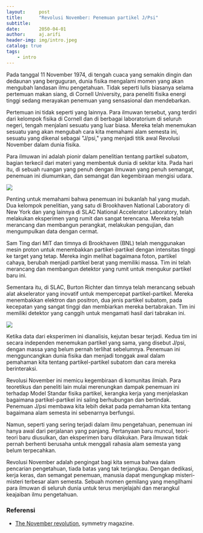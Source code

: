 ```yaml
---
layout:     post
title:      "Revolusi November: Penemuan partikel J/Psi"
subtitle:   
date:       2050-04-01
author:     aj.arifi
header-img: img/intro.jpeg
catalog: true
tags:
    - intro
---
```


Pada tanggal 11 November 1974, di tengah cuaca yang semakin dingin dan dedaunan yang berguguran, 
dunia fisika mengalami momen yang akan mengubah landasan ilmu pengetahuan. 
Tidak seperti lulls biasanya selama pertemuan makan siang, di Cornell University, 
para peneliti fisika energi tinggi sedang merayakan penemuan yang sensasional dan mendebarkan.

Pertemuan ini tidak seperti yang lainnya. Para ilmuwan tersebut, yang terdiri dari
kelompok fisika di Cornell dan di berbagai laboratorium di seluruh negeri, tengah 
menjalani sesuatu yang luar biasa. Mereka telah menemukan sesuatu yang akan mengubah 
cara kita memahami alam semesta ini, sesuatu yang dikenal sebagai "J/psi," 
yang menjadi titik awal Revolusi November dalam dunia fisika.

Para ilmuwan ini adalah pionir dalam penelitian tentang partikel subatom, bagian 
terkecil dari materi yang membentuk dunia di sekitar kita. Pada hari itu, di sebuah 
ruangan yang penuh dengan ilmuwan yang penuh semangat, penemuan ini diumumkan, 
dan semangat dan kegembiraan mengisi udara.

![](https://www.symmetrymagazine.org/sites/default/files/styles/2015_hero/public/images/standard/November-Revolution_final2.jpg?itok=CfTwj2ad)

Penting untuk memahami bahwa penemuan ini bukanlah hal yang mudah. Dua kelompok penelitian, 
yang satu di Brookhaven National Laboratory di New York dan yang lainnya di SLAC National Accelerator Laboratory, 
telah melakukan eksperimen yang rumit dan sangat terencana. Mereka telah merancang dan membangun perangkat, 
melakukan pengujian, dan mengumpulkan data dengan cermat.

Sam Ting dari MIT dan timnya di Brookhaven (BNL) telah menggunakan mesin proton untuk menembakkan 
partikel-partikel dengan intensitas tinggi ke target yang tetap. Mereka ingin melihat bagaimana foton, 
partikel cahaya, berubah menjadi partikel berat yang memiliki massa. Tim ini telah merancang dan 
membangun detektor yang rumit untuk mengukur partikel baru ini.

Sementara itu, di SLAC, Burton Richter dan timnya telah merancang sebuah alat akselerator yang 
inovatif untuk mempercepat partikel-partikel. Mereka menembakkan elektron dan positron, 
dua jenis partikel subatom, pada kecepatan yang sangat tinggi dan membiarkan mereka bertabrakan. 
Tim ini memiliki detektor yang canggih untuk mengamati hasil dari tabrakan ini.

![](https://science.osti.gov/-/media/hep/images/usa-map-doe.jpg?w=550&h=336&as=1&hash=040C89BF16E361DF40B2070FABE202EED2B1761DA385E2B60DCDDDB1121D9F40)

Ketika data dari eksperimen ini dianalisis, kejutan besar terjadi. Kedua tim ini secara 
independen menemukan partikel yang sama, yang disebut J/psi, dengan massa yang belum pernah terlihat sebelumnya. 
Penemuan ini mengguncangkan dunia fisika dan menjadi tonggak awal dalam pemahaman 
kita tentang partikel-partikel subatom dan cara mereka berinteraksi.

Revolusi November ini memicu kegembiraan di komunitas ilmiah. Para teoretikus dan peneliti 
lain mulai merenungkan dampak penemuan ini terhadap Model Standar fisika partikel, 
kerangka kerja yang menjelaskan bagaimana partikel-partikel ini saling berhubungan dan bertindak. 
Penemuan J/psi membawa kita lebih dekat pada pemahaman kita tentang bagaimana alam semesta ini sebenarnya berfungsi.

Namun, seperti yang sering terjadi dalam ilmu pengetahuan, penemuan ini hanya awal dari 
perjalanan yang panjang. Pertanyaan baru muncul, teori-teori baru diusulkan, dan eksperimen baru dilakukan. 
Para ilmuwan tidak pernah berhenti berusaha untuk menggali rahasia alam semesta yang belum terpecahkan.

Revolusi November adalah pengingat bagi kita semua bahwa dalam pencarian pengetahuan, tiada batas yang tak terjangkau. 
Dengan dedikasi, kerja keras, dan semangat penemuan, manusia dapat mengungkap misteri-misteri terbesar alam semesta. 
Sebuah momen gemilang yang mengilhami para ilmuwan di seluruh dunia untuk terus menjelajahi dan merangkul keajaiban ilmu pengetahuan.


### Referensi

* [The November revolution](https://www.symmetrymagazine.org/article/november-2014/the-november-revolution?language_content_entity=und), symmetry magazine.
